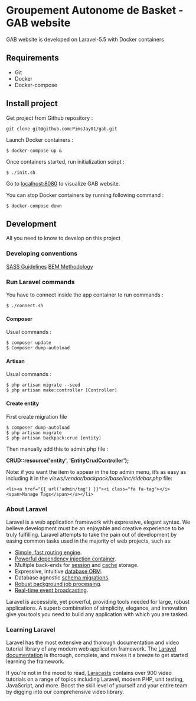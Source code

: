 # Groupement Autonome de Basket - GAB website

GAB website is developed on Laravel-5.5 with Docker containers

## Requirements

- Git
- Docker
- Docker-compose

## Install project

Get project from Github repository :

`git clone git@github.com:PimsJay01/gab.git`

Launch Docker containers :

`$ docker-compose up &`

Once containers started, run initialization scirpt :

`$ ./init.sh`

Go to [localhost:8080](http://localhost:8080) to visualize GAB website.

You can stop Docker containers by running following command :

`$ docker-compose down`

## Development

All you need to know to develop on this project

### Developing conventions ###

[SASS Guidelines](https://sass-guidelin.es/fr/)
[BEM Methodology](https://en.bem.info/methodology/quick-start/)

### Run Laravel commands

You have to connect inside the app container to run commands :

`$ ./connect.sh`

#### Composer

Usual commands :

```
$ composer update
$ Composer dump-autoload
```

#### Artisan

Usual commands :

```
$ php artisan migrate --seed
$ php artisan make:controller [Controller]
```

#### Create entity

First create migration file

```
$ composer dump-autoload
$ php artisan migrate
$ php artisan backpack:crud [entity]
```

Then manually add this to admin.php file :

**CRUD::resource('entity', 'EntityCrudController');**

Note: if you want the item to appear in the top admin menu, it’s as easy as including it in the *views/vendor/backpack/base/inc/sidebar.php* file:

`<li><a href="{{ url('admin/tag') }}"><i class="fa fa-tag"></i> <span>Manage Tags</span></a></li>`

### About Laravel

Laravel is a web application framework with expressive, elegant syntax. We believe development must be an enjoyable and creative experience to be truly fulfilling. Laravel attempts to take the pain out of development by easing common tasks used in the majority of web projects, such as:

- [Simple, fast routing engine](https://laravel.com/docs/routing).
- [Powerful dependency injection container](https://laravel.com/docs/container).
- Multiple back-ends for [session](https://laravel.com/docs/session) and [cache](https://laravel.com/docs/cache) storage.
- Expressive, intuitive [database ORM](https://laravel.com/docs/eloquent).
- Database agnostic [schema migrations](https://laravel.com/docs/migrations).
- [Robust background job processing](https://laravel.com/docs/queues).
- [Real-time event broadcasting](https://laravel.com/docs/broadcasting).

Laravel is accessible, yet powerful, providing tools needed for large, robust applications. A superb combination of simplicity, elegance, and innovation give you tools you need to build any application with which you are tasked.

### Learning Laravel

Laravel has the most extensive and thorough documentation and video tutorial library of any modern web application framework. The [Laravel documentation](https://laravel.com/docs) is thorough, complete, and makes it a breeze to get started learning the framework.

If you're not in the mood to read, [Laracasts](https://laracasts.com) contains over 900 video tutorials on a range of topics including Laravel, modern PHP, unit testing, JavaScript, and more. Boost the skill level of yourself and your entire team by digging into our comprehensive video library.
